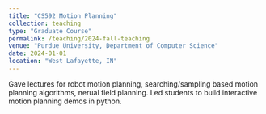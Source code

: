 ```yaml
---
title: "CS592 Motion Planning"
collection: teaching
type: "Graduate Course"
permalink: /teaching/2024-fall-teaching
venue: "Purdue University, Department of Computer Science"
date: 2024-01-01
location: "West Lafayette, IN"
---
```


Gave lectures for robot motion planning, searching/sampling based motion planning algorithms, nerual field planning. Led students to build interactive motion planning demos in python.

